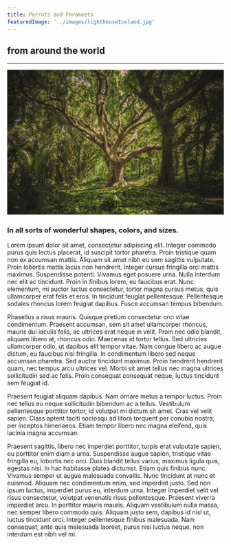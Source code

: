 ```yaml
---
title: Parrots and Parakeets
featuredImage: '../images/lighthouseIceland.jpg'
---
```


## from around the world

---

![GATSBY_EMPTY_ALT](../images/treeInForest.jpg)

### In all sorts of wonderful shapes, colors, and sizes.

Lorem ipsum dolor sit amet, consectetur adipiscing elit. Integer commodo purus quis lectus placerat, id suscipit tortor pharetra. Proin tristique quam non ex accumsan mattis. Aliquam sit amet nibh eu sem sagittis vulputate. Proin lobortis mattis lacus non hendrerit. Integer cursus fringilla orci mattis maximus. Suspendisse potenti. Vivamus eget posuere urna. Nulla interdum nec elit ac tincidunt. Proin in finibus lorem, eu faucibus erat. Nunc elementum, mi auctor luctus consectetur, tortor magna cursus metus, quis ullamcorper erat felis et eros. In tincidunt feugiat pellentesque. Pellentesque sodales rhoncus lorem feugiat dapibus. Fusce accumsan tempus bibendum.

Phasellus a risus mauris. Quisque pretium consectetur orci vitae condimentum. Praesent accumsan, sem sit amet ullamcorper rhoncus, mauris dui iaculis felis, ac ultrices erat neque in velit. Proin nec odio blandit, aliquam libero at, rhoncus odio. Maecenas id tortor tellus. Sed ultricies ullamcorper odio, ut dapibus elit tempor vitae. Nam congue libero ac augue dictum, eu faucibus nisl fringilla. In condimentum libero sed neque accumsan pharetra. Sed auctor tincidunt maximus. Proin hendrerit hendrerit quam, nec tempus arcu ultrices vel. Morbi sit amet tellus nec magna ultrices sollicitudin sed ac felis. Proin consequat consequat neque, luctus tincidunt sem feugiat id.

Praesent feugiat aliquam dapibus. Nam ornare metus a tempor luctus. Proin nec tellus eu neque sollicitudin bibendum ac a tellus. Vestibulum pellentesque porttitor tortor, id volutpat mi dictum sit amet. Cras vel velit sapien. Class aptent taciti sociosqu ad litora torquent per conubia nostra, per inceptos himenaeos. Etiam tempor libero nec magna eleifend, quis lacinia magna accumsan.

Praesent sagittis, libero nec imperdiet porttitor, turpis erat vulputate sapien, eu porttitor enim diam a urna. Suspendisse augue sapien, tristique vitae fringilla eu, lobortis nec orci. Duis blandit tellus varius, maximus ligula quis, egestas nisi. In hac habitasse platea dictumst. Etiam quis finibus nunc. Vivamus semper ut augue malesuada convallis. Nunc tincidunt at nunc et euismod. Aliquam nec condimentum enim, sed imperdiet justo. Sed non ipsum luctus, imperdiet purus eu, interdum urna. Integer imperdiet velit vel risus consectetur, volutpat venenatis risus pellentesque. Praesent viverra imperdiet arcu. In porttitor mauris mauris. Aliquam vestibulum nulla massa, nec semper libero commodo quis. Aliquam justo sem, dapibus id nisl ut, luctus tincidunt orci. Integer pellentesque finibus malesuada. Nam consequat, ante quis malesuada laoreet, purus nisi luctus neque, non interdum est nibh vel mi.
